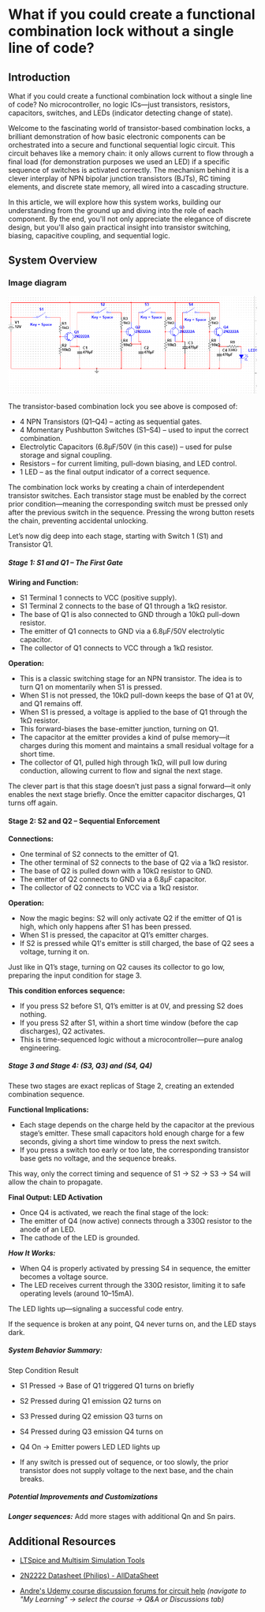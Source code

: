 # What if you could create a functional combination lock without a single line of code?

## Introduction
What if you could create a functional combination lock without a single line of code? No microcontroller, no logic ICs—just transistors, resistors, capacitors, switches, and LEDs (indicator detecting change of state).

Welcome to the fascinating world of transistor-based combination locks, a brilliant demonstration of how basic electronic components can be orchestrated into a secure and functional sequential logic circuit. This circuit behaves like a memory chain: it only allows current to flow through a final load (for demonstration purposes we used an LED) if a specific sequence of switches is activated correctly. The mechanism behind it is a clever interplay of NPN bipolar junction transistors (BJTs), RC timing elements, and discrete state memory, all wired into a cascading structure.

In this article, we will explore how this system works, building our understanding from the ground up and diving into the role of each component. By the end, you'll not only appreciate the elegance of discrete design, but you'll also gain practical insight into transistor switching, biasing, capacitive coupling, and sequential logic.

## System Overview
### Image diagram
![Figure 1](<images/Transistor-based combination lock.png>)

The transistor-based combination lock you see above is composed of:

* 4 NPN Transistors (Q1–Q4) – acting as sequential gates.
* 4 Momentary Pushbutton Switches (S1–S4) – used to input the correct combination.
* Electrolytic Capacitors (6.8µF/50V (in this case)) – used for pulse storage and signal coupling.
* Resistors – for current limiting, pull-down biasing, and LED control.
* 1 LED – as the final output indicator of a correct sequence.

The combination lock works by creating a chain of interdependent transistor switches. Each transistor stage must be enabled by the correct prior condition—meaning the corresponding switch must be pressed only after the previous switch in the sequence. Pressing the wrong button resets the chain, preventing accidental unlocking.

Let’s now dig deep into each stage, starting with Switch 1 (S1) and Transistor Q1.

##### Stage 1: S1 and Q1 – The First Gate
**Wiring and Function:**
* S1 Terminal 1 connects to VCC (positive supply).
* S1 Terminal 2 connects to the base of Q1 through a 1kΩ resistor.
* The base of Q1 is also connected to GND through a 10kΩ pull-down resistor.
* The emitter of Q1 connects to GND via a 6.8µF/50V electrolytic capacitor.
* The collector of Q1 connects to VCC through a 1kΩ resistor.

**Operation:**
* This is a classic switching stage for an NPN transistor. The idea is to turn Q1 on momentarily when S1 is pressed.
* When S1 is not pressed, the 10kΩ pull-down keeps the base of Q1 at 0V, and Q1 remains off.
* When S1 is pressed, a voltage is applied to the base of Q1 through the 1kΩ resistor.
* This forward-biases the base-emitter junction, turning on Q1.
* The capacitor at the emitter provides a kind of pulse memory—it charges during this moment and maintains a small residual voltage for a short time.
* The collector of Q1, pulled high through 1kΩ, will pull low during conduction, allowing current to flow and signal the next stage.

The clever part is that this stage doesn’t just pass a signal forward—it only enables the next stage briefly. Once the emitter capacitor discharges, Q1 turns off again.

#### Stage 2: S2 and Q2 – Sequential Enforcement
**Connections:**
* One terminal of S2 connects to the emitter of Q1.
* The other terminal of S2 connects to the base of Q2 via a 1kΩ resistor.
* The base of Q2 is pulled down with a 10kΩ resistor to GND.
* The emitter of Q2 connects to GND via a 6.8µF capacitor.
* The collector of Q2 connects to VCC via a 1kΩ resistor.

**Operation:**
* Now the magic begins: S2 will only activate Q2 if the emitter of Q1 is high, which only happens after S1 has been pressed.
* When S1 is pressed, the capacitor at Q1’s emitter charges.
* If S2 is pressed while Q1's emitter is still charged, the base of Q2 sees a voltage, turning it on.

Just like in Q1’s stage, turning on Q2 causes its collector to go low, preparing the input condition for stage 3.

**This condition enforces sequence:**

* If you press S2 before S1, Q1’s emitter is at 0V, and pressing S2 does nothing.
* If you press S2 after S1, within a short time window (before the cap discharges), Q2 activates.
* This is time-sequenced logic without a microcontroller—pure analog engineering.

##### Stage 3 and Stage 4: (S3, Q3) and (S4, Q4)
These two stages are exact replicas of Stage 2, creating an extended combination sequence.

**Functional Implications:**
* Each stage depends on the charge held by the capacitor at the previous stage’s emitter. These small capacitors hold enough charge for a few seconds, giving a short time window to press the next switch.
* If you press a switch too early or too late, the corresponding transistor base gets no voltage, and the sequence breaks.

This way, only the correct timing and sequence of S1 → S2 → S3 → S4 will allow the chain to propagate.

**Final Output: LED Activation**
* Once Q4 is activated, we reach the final stage of the lock:
* The emitter of Q4 (now active) connects through a 330Ω resistor to the anode of an LED.
* The cathode of the LED is grounded.

***How It Works:***
* When Q4 is properly activated by pressing S4 in sequence, the emitter becomes a voltage source.
* The LED receives current through the 330Ω resistor, limiting it to safe operating levels (around 10–15mA).

The LED lights up—signaling a successful code entry.

If the sequence is broken at any point, Q4 never turns on, and the LED stays dark.

##### System Behavior Summary:
Step	Condition	Result
* S1	Pressed → Base of Q1 triggered 	Q1 turns on briefly
* S2	Pressed  during Q1 emission Q2 turns on
* S3	Pressed during Q2 emission	Q3 turns on
* S4	Pressed during Q3 emission	Q4 turns on
* Q4	On → Emitter powers LED	LED lights up

* If any switch is pressed out of sequence, or too slowly, the prior transistor does not supply voltage to the next base, and the chain breaks.
##### Potential Improvements and Customizations
***Longer sequences:*** Add more stages with additional Qn and Sn pairs.

## Additional Resources
- [LTSpice and Multisim Simulation Tools](https://www.analog.com/en/design-center/design-tools-and-calculators/ltspice-simulator.html)

- [2N2222 Datasheet (Philips) - AllDataSheet](https://www.alldatasheet.com/datasheet-pdf/view/15067/PHILIPS/2N2222.html)

- [Andre's Udemy course discussion forums for circuit help](https://www.udemy.com/) *(navigate to "My Learning" → select the course → Q&A or Discussions tab)*





